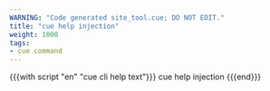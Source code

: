 ```yaml
---
WARNING: "Code generated site_tool.cue; DO NOT EDIT."
title: "cue help injection"
weight: 1000
tags:
- cue command
---
```


{{{with script "en" "cue cli help text"}}}
cue help injection
{{{end}}}

